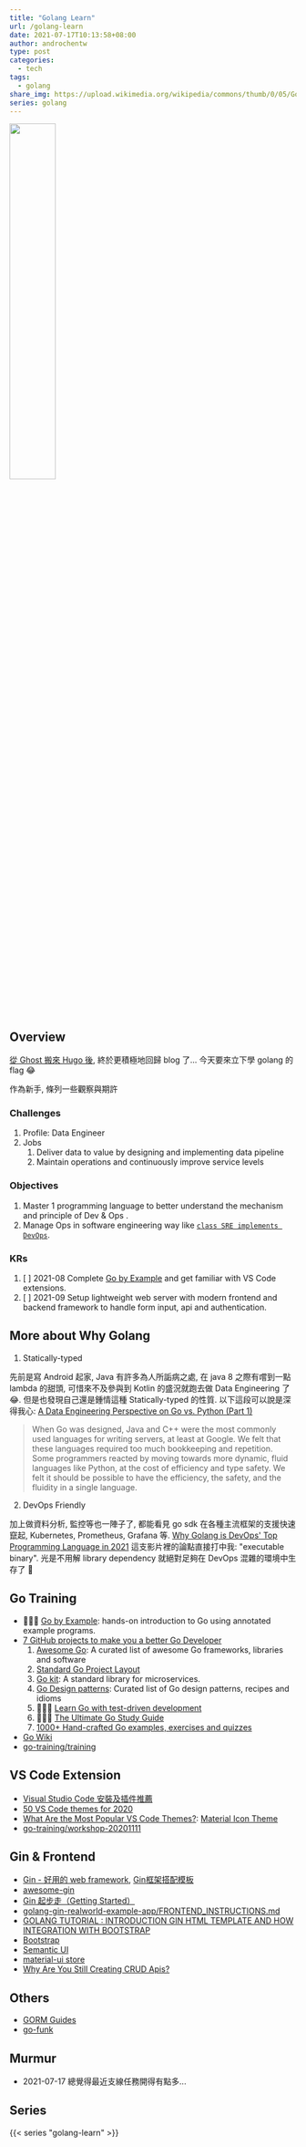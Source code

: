 ```yaml
---
title: "Golang Learn"
url: /golang-learn
date: 2021-07-17T10:13:58+08:00
author: androchentw
type: post
categories:
  - tech
tags: 
  - golang
share_img: https://upload.wikimedia.org/wikipedia/commons/thumb/0/05/Go_Logo_Blue.svg/440px-Go_Logo_Blue.svg.png
series: golang
---
```


<img style="width:40%;" src="https://upload.wikimedia.org/wikipedia/commons/thumb/0/05/Go_Logo_Blue.svg/440px-Go_Logo_Blue.svg.png">

## Overview

[從 Ghost 搬來 Hugo 後](https://blog.androchen.tw/setup-blog-hugo/), 終於更積極地回歸 blog 了... 今天要來立下學 golang 的 flag 😂 

作為新手, 條列一些觀察與期許


### Challenges

1. Profile: Data Engineer
2. Jobs
   1. Deliver data to value by designing and implementing data pipeline 
   2. Maintain operations and continuously improve service levels


### Objectives

1. Master 1 programming language to better understand the mechanism and principle of Dev & Ops .
2. Manage Ops in software engineering way like [`class SRE implements DevOps`](https://blog.androchen.tw/google-sre-books/). 


### KRs

1. [ ] 2021-08 Complete [Go by Example](https://gobyexample.com/) and get familiar with VS Code extensions.
2. [ ] 2021-09 Setup lightweight web server with modern frontend and backend framework to handle form input, api and authentication.

<!--more-->

## More about Why Golang

1. Statically-typed 

先前是寫 Android 起家, Java 有許多為人所詬病之處, 在 java 8 之際有嚐到一點 lambda 的甜頭, 可惜來不及參與到 Kotlin 的盛況就跑去做 Data Engineering 了 😂. 但是也發現自己還是鍾情這種 Statically-typed  的性質. 以下這段可以說是深得我心: [A Data Engineering Perspective on Go vs. Python (Part 1)](https://chollinger.com/blog/2020/06/a-data-engineering-perspective-on-go-vs.-python-part-1/)

> When Go was designed, Java and C++ were the most commonly used languages for writing servers, at least at Google. We felt that these languages required too much bookkeeping and repetition. Some programmers reacted by moving towards more dynamic, fluid languages like Python, at the cost of efficiency and type safety. We felt it should be possible to have the efficiency, the safety, and the fluidity in a single language.


2. DevOps Friendly

加上做資料分析, 監控等也一陣子了, 都能看見 go sdk 在各種主流框架的支援快速竄起, Kubernetes, Prometheus, Grafana 等. [Why Golang is DevOps' Top Programming Language in 2021](https://www.youtube.com/watch?v=7pLqIIAqZD4) 這支影片裡的論點直接打中我: "executable binary". 光是不用解 library dependency 就絕對足夠在 DevOps 混雜的環境中生存了 🤩


## Go Training

* 🧑🏻‍💻 [Go by Example](https://gobyexample.com/): hands-on introduction to Go using annotated example programs.
* [7 GitHub projects to make you a better Go Developer](https://dev.to/ankit01oss/7-github-projects-to-make-you-a-better-go-developer-2nmh)
  1. [Awesome Go](https://github.com/avelino/awesome-go): A curated list of awesome Go frameworks, libraries and software
  2. [Standard Go Project Layout](https://github.com/golang-standards/project-layout)
  3. [Go kit](https://github.com/go-kit/kit): A standard library for microservices.
  4. [Go Design patterns](https://github.com/tmrts/go-patterns): Curated list of Go design patterns, recipes and idioms
  5. 🧑🏻‍💻 [Learn Go with test-driven development](https://github.com/quii/learn-go-with-tests)
  6. 🧑🏻‍💻 [The Ultimate Go Study Guide](https://github.com/ardanlabs/gotraining)
  7. [1000+ Hand-crafted Go examples, exercises and quizzes](https://github.com/inancgumus/learngo)
* [Go Wiki](https://github.com/golang/go/wiki/Learn)
* [go-training/training](https://github.com/go-training/training)


## VS Code Extension

* [Visual Studio Code 安裝及插件推薦](https://morosedog.gitlab.io/golang-20201028-golang-2/)
* [50 VS Code themes for 2020](https://dev.to/thegeoffstevens/50-vs-code-themes-for-2020-45cc)
* [What Are the Most Popular VS Code Themes?](https://visualstudiomagazine.com/articles/2021/07/07/vs-code-themes.aspx): [Material Icon Theme](https://github.com/PKief/vscode-material-icon-theme)
* [go-training/workshop-20201111](https://github.com/go-training/workshop-20201111/blob/main/01-setup-env/vscode/settings.json)

## Gin & Frontend

* [Gin - 好用的 web framework](https://ithelp.ithome.com.tw/articles/10234075), [Gin框架搭配模板](https://ithelp.ithome.com.tw/articles/10222711)
* [awesome-gin](https://github.com/FlowerWrong/awesome-gin)
* [Gin 起步走（Getting Started）](https://pjchender.dev/golang/gin-getting-started/)
* [golang-gin-realworld-example-app/FRONTEND_INSTRUCTIONS.md](https://github.com/gothinkster/golang-gin-realworld-example-app/blob/master/FRONTEND_INSTRUCTIONS.md)
* [GOLANG TUTORIAL : INTRODUCTION GIN HTML TEMPLATE AND HOW INTEGRATION WITH BOOTSTRAP](https://hoohoo.top/blog/20210530112304-golang-tutorial-introduction-gin-html-template-and-how-integration-with-bootstrap/)
* [Bootstrap](https://getbootstrap.com/)
* [Semantic UI](https://semantic-ui.com/)
* [material-ui store](https://material-ui.com/store/)
* [Why Are You Still Creating CRUD Apis?](https://levelup.gitconnected.com/why-are-you-still-creating-crud-apis-8790ca261bfb)

## Others

* [GORM Guides](https://gorm.io/docs/index.html)
* [go-funk](https://github.com/thoas/go-funk)

## Murmur

* 2021-07-17 總覺得最近支線任務開得有點多...


## Series

{{< series "golang-learn" >}}
